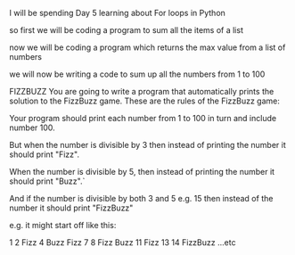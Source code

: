 I will be spending Day 5 learning about For loops in Python

so first we will be coding a program to sum all the items of a list

now we will be coding a program which returns the max value from a list of numbers

we will now be writing a code to sum up all the numbers from 1 to 100






FIZZBUZZ
You are going to write a program that automatically prints the solution to the FizzBuzz game. These are the rules of the FizzBuzz game:

Your program should print each number from 1 to 100 in turn and include number 100.

But when the number is divisible by 3 then instead of printing the number it should print "Fizz".

When the number is divisible by 5, then instead of printing the number it should print "Buzz".`

And if the number is divisible by both 3 and 5 e.g. 15 then instead of the number it should print "FizzBuzz"

e.g. it might start off like this:

1
2
Fizz
4
Buzz
Fizz
7
8
Fizz
Buzz
11
Fizz
13
14
FizzBuzz
...etc
